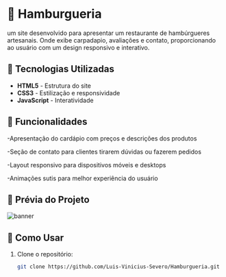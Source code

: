 # 🍔 Hamburgueria

um site desenvolvido para apresentar um restaurante de hambúrgueres artesanais. Onde exibe carpadapio, avaliações e contato, proporcionando ao usuário com um design responsivo e interativo.

## 🚀 Tecnologias Utilizadas

- **HTML5** - Estrutura do site  
- **CSS3** - Estilização e responsividade  
- **JavaScript** - Interatividade  

## 🎯 Funcionalidades

-Apresentação do cardápio com preços e descrições dos produtos

-Seção de contato para clientes tirarem dúvidas ou fazerem pedidos

-Layout responsivo para dispositivos móveis e desktops

-Animações sutis para melhor experiência do usuário

## 📸 Prévia do Projeto

![banner](https://github.com/user-attachments/assets/35500c2b-d3df-48d9-9775-1136051c7e39)

## 📌 Como Usar

1. Clone o repositório:
   ```sh
   git clone https://github.com/Luis-Vinicius-Severo/Hamburgueria.git




